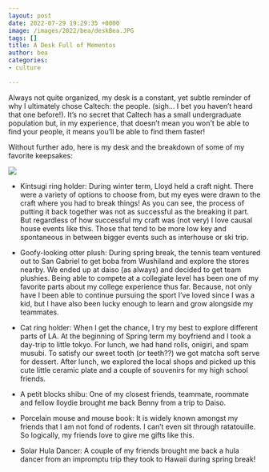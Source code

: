 ```yaml
---
layout: post
date: 2022-07-29 19:29:35 +0000
image: /images/2022/bea/deskBea.JPG
tags: []
title: A Desk Full of Mementos
author: bea
categories:
- culture

---
```

Always not quite organized, my desk is a constant, yet subtle reminder of why I ultimately chose Caltech: the people. (sigh… I bet you haven’t heard that one before!). It’s no secret that Caltech has a small undergraduate population but, in my experience, that doesn’t mean you won't be able to find your people, it means you’ll be able to find them faster!

Without further ado, here is my desk and the breakdown of some of my favorite keepsakes:

![](/images/2022/bea/deskBea.JPG)

* Kintsugi ring holder: During winter term, Lloyd held a craft night. There were a variety of options to choose from, but my eyes were drawn to the craft where you had to break things! As you can see, the process of putting it back together was not as successful as the breaking it part. But regardless of how successful my craft was (not very) I love causal house events like this. Those that tend to be more low key and spontaneous in between bigger events such as interhouse or ski trip.


* Goofy-looking otter plush: During spring break, the tennis team ventured out to San Gabriel to get boba from Wushiland and explore the stores nearby. We ended up at daiso (as always) and decided to get team plushies. Being able to compete at a collegiate level has been one of my favorite parts about my college experience thus far. Because, not only have I been able to continue pursuing the sport I’ve loved since I was a kid, but I have also been lucky enough to learn and grow alongside my teammates.


* Cat ring holder: When I get the chance, I try my best to explore different parts of LA. At the beginning of Spring term my boyfriend and I took a day-trip to little tokyo. For lunch, we had hand rolls, onigiri, and spam musubi. To satisfy our sweet tooth (or teeth??) we got matcha soft serve for dessert. After lunch, we explored the local shops and picked up this cute little ceramic plate and a couple of souvenirs for my high school friends.


* A petit blocks shibu: One of my closest friends, teammate, roommate and fellow lloydie brought me back Benny from a trip to Daiso.


* Porcelain mouse and mouse book: It is widely known amongst my friends that I am not fond of rodents. I can’t even sit through ratatouille. So logically, my friends love to give me gifts like this.


* Solar Hula Dancer: A couple of my friends brought me back a hula dancer from an impromptu trip they took to Hawaii during spring break!
